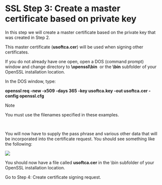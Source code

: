 # SSL Step 3: Create a master certificate based on private key

In this step we will create a master certificate based on the private key that was created in Step 2.

This master certificate (**usoftca.cer**) will be used when signing other certificates.

If you do not already have one open, open a DOS (command prompt) window and change directory to **\\openssl\\bin**  or the **\\bin** subfolder of your OpenSSL installation location.

In the DOS window, type:

**openssl req -new -x509 -days 365 -key usoftca.key -out usoftca.cer -config openssl.cfg**

> [!NOTE]
> You must use the filenames specified in these examples.

 

You will now have to supply the pass phrase and various other data that will be incorporated into the certificate request. You should see something like the following:

![](/api/Authorisation%20and%20access/Server%20certificates/assets/134e5666-0685-4719-aaf2-bca625bda778.png)

You should now have a file called **usoftca.cer** in the \\bin subfolder of your OpenSSL installation location.

Go to Step 4: Create certificate signing request.

 